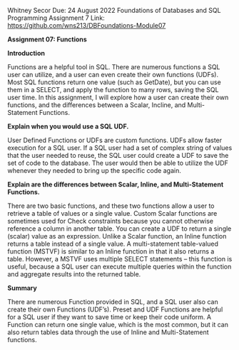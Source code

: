 Whitney Secor 
Due: 24 August 2022 
Foundations of Databases and SQL Programming 
Assignment 7
Link:  https://github.com/wns213/DBFoundations-Module07

**Assignment 07: Functions** 

**Introduction**

Functions are a helpful tool in SQL. There are numerous functions a SQL user can utilize, and a user can even create their own functions (UDFs). Most SQL functions return one value (such as GetDate), but you can use them in a SELECT, and apply the function to many rows, saving the SQL user time. In this assignment, I will explore how a user can create their own functions, and the differences between a Scalar, Incline, and Multi-Statement Functions. 

**Explain when you would use a SQL UDF.**

User Defined Functions or UDFs are custom functions. UDFs allow faster execution for a SQL user. If a SQL user had a set of complex string of values that the user needed to reuse, the SQL user could create a UDF to save the set of code to the database. The user would then be able to utilize the UDF whenever they needed to bring up the specific code again. 

**Explain are the differences between Scalar, Inline, and Multi-Statement Functions.**

There are two basic functions, and these two functions allow a user to retrieve a table of values or a single value. Custom Scalar functions are sometimes used for Check constraints because you cannot otherwise reference a column in another table. You can create a UDF to return a single (scalar) value as an expression. Unlike a Scalar function, an Inline function returns a table instead of a single value. A multi-statement table-valued function (MSTVF) is similar to an Inline function in that it also returns a table. However, a MSTVF uses multiple SELECT statements – this function is useful, because a SQL user can execute multiple queries within the function and aggregate results into the returned table.

**Summary**

There are numerous Function provided in SQL, and a SQL user also can create their own Functions (UDF’s). Preset and UDF Functions are helpful for a SQL user if they want to save time or keep their code uniform. A Function can return one single value, which is the most common, but it can also return tables data through the use of Inline and Multi-Statement functions. 
